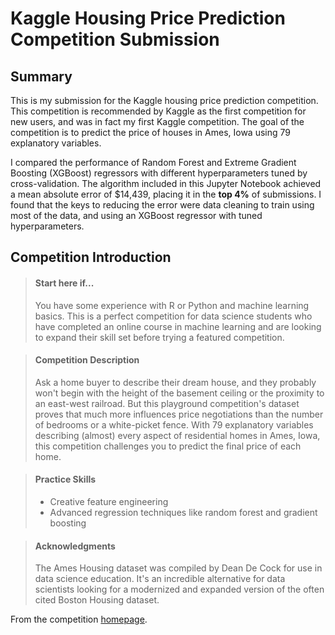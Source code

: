 # Kaggle Housing Price Prediction Competition Submission
## Summary
This is my submission for the Kaggle housing price prediction competition. This competition is recommended by Kaggle as the first competition for new users, and was in fact
my first Kaggle competition. The goal of the competition is to predict the price of houses in Ames, Iowa using 79 explanatory variables.

I compared the performance of Random Forest and Extreme Gradient Boosting (XGBoost) regressors with different hyperparameters tuned by cross-validation. 
The algorithm included in this Jupyter Notebook achieved a mean absolute error of $14,439, placing it in the <b>top 4%</b> of submissions. I found that the keys to
reducing the error were data cleaning to train using most of the data, and using an XGBoost regressor with tuned hyperparameters.

## Competition Introduction
>#### Start here if...
>You have some experience with R or Python and machine learning basics. This is a perfect competition for data science students who have completed an online course
in machine learning and are looking to expand their skill set before trying a featured competition. 

>#### Competition Description
>Ask a home buyer to describe their dream house, and they probably won't begin with the height of the basement ceiling or the proximity to an east-west railroad.
But this playground competition's dataset proves that much more influences price negotiations than the number of bedrooms or a white-picket fence.
With 79 explanatory variables describing (almost) every aspect of residential homes in Ames, Iowa, this competition challenges you to predict the final price of each home.

>#### Practice Skills
>*   Creative feature engineering 
>*   Advanced regression techniques like random forest and gradient boosting

>#### Acknowledgments
>The Ames Housing dataset was compiled by Dean De Cock for use in data science education. It's an incredible alternative for data scientists looking for a modernized and expanded version of the often cited Boston Housing dataset. 

From the competition [homepage](https://www.kaggle.com/c/home-data-for-ml-course/overview).

